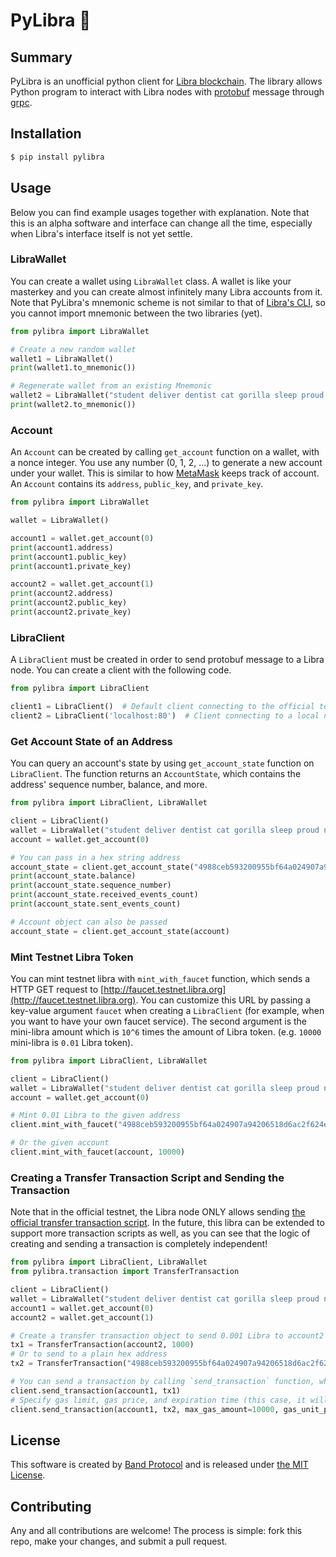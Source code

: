 # PyLibra 🐍

## Summary

PyLibra is an unofficial python client for [Libra blockchain](http://libra.org). The library allows Python program to interact with Libra nodes with [protobuf](https://developers.google.com/protocol-buffers/) message through [grpc](https://grpc.io/).

## Installation

```sh
$ pip install pylibra
```

## Usage

Below you can find example usages together with explanation. Note that this is an alpha software and interface can change all the time, especially when Libra's interface itself is not yet settle.

### LibraWallet

You can create a wallet using `LibraWallet` class. A wallet is like your masterkey and you can create almost infinitely many Libra accounts from it. Note that PyLibra's mnemonic scheme is not similar to that of [Libra's CLI](https://github.com/libra/libra/tree/master/client/src), so you cannot import mnemonic between the two libraries (yet).

```py
from pylibra import LibraWallet

# Create a new random wallet
wallet1 = LibraWallet()
print(wallet1.to_mnemonic())

# Regenerate wallet from an existing Mnemonic
wallet2 = LibraWallet("student deliver dentist cat gorilla sleep proud naive gown fiber awkward weasel")
print(wallet2.to_mnemonic())
```

### Account

An `Account` can be created by calling `get_account` function on a wallet, with a nonce integer. You use any number (0, 1, 2, ...) to generate a new account under your wallet. This is similar to how [MetaMask](https://metamask.io) keeps track of account. An `Account` contains its `address`, `public_key`, and `private_key`.

```py
from pylibra import LibraWallet

wallet = LibraWallet()

account1 = wallet.get_account(0)
print(account1.address)
print(account1.public_key)
print(account1.private_key)

account2 = wallet.get_account(1)
print(account2.address)
print(account2.public_key)
print(account2.private_key)
```

### LibraClient

A `LibraClient` must be created in order to send protobuf message to a Libra node. You can create a client with the following code.

```py
from pylibra import LibraClient

client1 = LibraClient()  # Default client connecting to the official testnet
client2 = LibraClient('localhost:80')  # Client connecting to a local node
```

### Get Account State of an Address

You can query an account's state by using `get_account_state` function on `LibraClient`. The function returns an `AccountState`, which contains the address' sequence number, balance, and more.

```py
from pylibra import LibraClient, LibraWallet

client = LibraClient()
wallet = LibraWallet("student deliver dentist cat gorilla sleep proud naive gown fiber awkward weasel")
account = wallet.get_account(0)

# You can pass in a hex string address 
account_state = client.get_account_state("4988ceb593200955bf64a024907a94206518d6ac2f624eec569abce38f98da86")
print(account_state.balance)
print(account_state.sequence_number)
print(account_state.received_events_count)
print(account_state.sent_events_count)

# Account object can also be passed
account_state = client.get_account_state(account)
```

### Mint Testnet Libra Token

You can mint testnet libra with `mint_with_faucet` function, which sends a HTTP GET request to [http://faucet.testnet.libra.org](http://faucet.testnet.libra.org). You can customize this URL by passing a key-value argument `faucet` when creating a `LibraClient` (for example, when you want to have your own faucet service). The second argument is the mini-libra amount which is `10^6` times the amount of Libra token. (e.g. `10000` mini-libra is `0.01` Libra token).

```py
from pylibra import LibraClient, LibraWallet

client = LibraClient()
wallet = LibraWallet("student deliver dentist cat gorilla sleep proud naive gown fiber awkward weasel")
account = wallet.get_account(0)

# Mint 0.01 Libra to the given address
client.mint_with_faucet("4988ceb593200955bf64a024907a94206518d6ac2f624eec569abce38f98da86", 10000)  

# Or the given account
client.mint_with_faucet(account, 10000)
```

### Creating a Transfer Transaction Script and Sending the Transaction

Note that in the official testnet, the Libra node ONLY allows sending [the official transfer transaction script](https://github.com/libra/libra/blob/master/language/stdlib/transaction_scripts/peer_to_peer_transfer.mvir). In the future, this libra can be extended to support more transaction scripts as well, as you can see that the logic of creating and sending a transaction is completely independent!

```py
from pylibra import LibraClient, LibraWallet
from pylibra.transaction import TransferTransaction

client = LibraClient()
wallet = LibraWallet("student deliver dentist cat gorilla sleep proud naive gown fiber awkward weasel")
account1 = wallet.get_account(0)
account2 = wallet.get_account(1)

# Create a transfer transaction object to send 0.001 Libra to account2
tx1 = TransferTransaction(account2, 1000)
# Or to send to a plain hex address
tx2 = TransferTransaction("4988ceb593200955bf64a024907a94206518d6ac2f624eec569abce38f98da86", 1000)

# You can send a transaction by calling `send_transaction` function, which takes a sender `Account` and a `Transaction` object. You can also optionally passed `max_gas_amount`, `gas_unit_price`, and `expiration_time`. 
client.send_transaction(account1, tx1)
# Specify gas limit, gas price, and expiration time (this case, it will expire in year 2508)
client.send_transaction(account1, tx2, max_gas_amount=10000, gas_unit_price=0, expiration_time=17000000000)
```

## License

This software is created by [Band Protocol](https://bandprotocol.com) and is released under [the MIT License](https://opensource.org/licenses/MIT).

## Contributing

Any and all contributions are welcome! The process is simple: fork this repo, make your changes, and submit a pull request.
